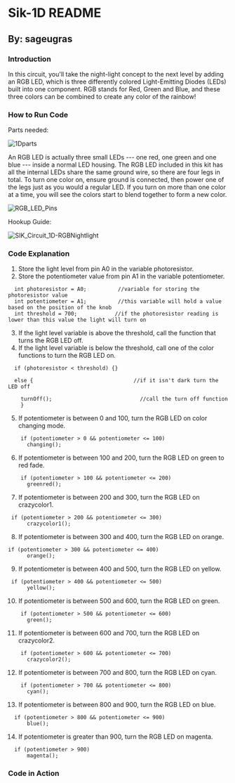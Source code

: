 # Sik-1D README
## By: sageugras

### Introduction
In this circuit, you'll take the night-light concept to the next level by adding an RGB LED, which is three differently colored Light-Emitting Diodes (LEDs) built into one component. RGB stands for Red, Green and Blue, and these three colors can be combined to create any color of the rainbow!
### How to Run Code
Parts needed:

![1Dparts](https://user-images.githubusercontent.com/54454824/95239577-fc6bc000-07bf-11eb-885f-bb6cd45b84cc.png)

An RGB LED is actually three small LEDs --- one red, one green and one blue --- inside a normal LED housing. The RGB LED included in this kit has all the internal LEDs share the same ground wire, so there are four legs in total. To turn one color on, ensure ground is connected, then power one of the legs just as you would a regular LED. If you turn on more than one color at a time, you will see the colors start to blend together to form a new color.

![RGB_LED_Pins](https://user-images.githubusercontent.com/54454824/95239584-ff66b080-07bf-11eb-8c3b-e289f902548f.png)

Hookup Guide:

![SIK_Circuit_1D-RGBNightlight](https://user-images.githubusercontent.com/54454824/95239588-0097dd80-07c0-11eb-9aff-9289cdac4d06.jpg)

### Code Explanation
1. Store the light level from pin A0 in the variable photoresistor.
2. Store the potentiometer value from pin A1 in the variable potentiometer.
```
  int photoresistor = A0;          //variable for storing the photoresistor value
  int potentiometer = A1;          //this variable will hold a value based on the position of the knob
  int threshold = 700;            //if the photoresistor reading is lower than this value the light will turn on
```
3. If the light level variable is above the threshold, call the function that turns the RGB LED off.
4. If the light level variable is below the threshold, call one of the color functions to turn the RGB LED on.
```
  if (photoresistor < threshold) {}
  
  else {                                //if it isn't dark turn the LED off

    turnOff();                            //call the turn off function
    }
```
5. If potentiometer is between 0 and 100, turn the RGB LED on color changing mode.
```
    if (potentiometer > 0 && potentiometer <= 100)
      changing();
```
6. If potentiometer is between 100 and 200, turn the RGB LED on green to red fade.
```
    if (potentiometer > 100 && potentiometer <= 200)
      greenred();
```
7. If potentiometer is between 200 and 300, turn the RGB LED on crazycolor1.
```
 if (potentiometer > 200 && potentiometer <= 300)
      crazycolor1();
```
8. If potentiometer is between 300 and 400, turn the RGB LED on orange.
```
if (potentiometer > 300 && potentiometer <= 400)
      orange();
```
9. If potentiometer is between 400 and 500, turn the RGB LED on yellow.
```
 if (potentiometer > 400 && potentiometer <= 500)
      yellow();
```
10. If potentiometer is between 500 and 600, turn the RGB LED on green.
```
    if (potentiometer > 500 && potentiometer <= 600)
      green();
```
11. If potentiometer is between 600 and 700, turn the RGB LED on crazycolor2.
```
    if (potentiometer > 600 && potentiometer <= 700)
      crazycolor2();
```
12. If potentiometer is between 700 and 800, turn the RGB LED on cyan.
```
    if (potentiometer > 700 && potentiometer <= 800)
      cyan();
```
13. If potentiometer is between 800 and 900, turn the RGB LED on blue.
```
  if (potentiometer > 800 && potentiometer <= 900)
      blue();
```
14. If potentiometer is greater than 900, turn the RGB LED on magenta.
```
  if (potentiometer > 900)
      magenta();
```

### Code in Action



